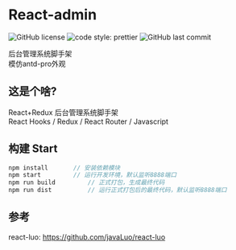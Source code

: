 # React-admin<br/>
![GitHub license](https://img.shields.io/badge/license-MIT-blue.svg) 
![code style: prettier](https://img.shields.io/badge/code_style-prettier-ff69b4.svg?style=flat-square)
![GitHub last commit](https://img.shields.io/github/last-commit/javaLuo/react-admin.svg?style=popout)

后台管理系统脚手架<br/> 模仿antd-pro外观<br/>

## 这是个啥?

React+Redux 后台管理系统脚手架<br/> React Hooks / Redux / React Router / Javascript

## 构建 Start

```javascript
npm install       // 安装依赖模块
npm start         // 运行开发环境，默认监听8888端口
npm run build         // 正式打包，生成最终代码
npm run dist          // 运行正式打包后的最终代码，默认监听8888端口
```

## 参考

react-luo: https://github.com/javaLuo/react-luo <br/>
